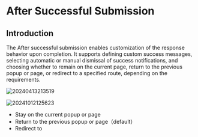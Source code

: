 # After Successful Submission

## Introduction

The After successful submission enables customization of the response behavior upon completion. It supports defining custom success messages, selecting automatic or manual dismissal of success notifications, and choosing whether to remain on the current page, return to the previous popup or page, or redirect to a specified route, depending on the requirements.

![20240413213519](https://static-docs.nocobase.com/20240413213519.png)

![20241012125623](https://static-docs.nocobase.com/20241012125623.png)

- Stay on the current popup or page
- Return to the previous popup or page（default）
- Redirect to